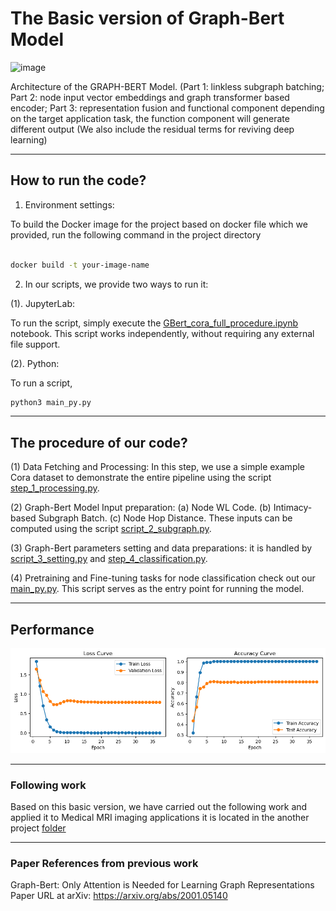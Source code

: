 # The Basic version of Graph-Bert Model

<img width="901" height="452" alt="image" src="https://github.com/user-attachments/assets/cf44ccb4-5595-40bc-bfcc-7cc824c26299" />

Architecture of the GRAPH-BERT Model. (Part 1: linkless subgraph batching; Part 2: node input vector embeddings and graph transformer based encoder; Part 3: representation fusion and functional component depending on the target application task, the function component will generate different output (We also include the residual terms for reviving deep learning)


----------------------------------------------------------
## How to run the code?

1. Environment settings:

To build the Docker image for the project based on docker file which we provided, run the following command in the project directory

```bash

docker build -t your-image-name 

``` 


2. In our scripts, we provide two ways to run it:

(1). JupyterLab: 

To run the script, simply execute the <ins>GBert_cora_full_procedure.ipynb</ins> notebook. This script works independently, without requiring any external file support.

(2). Python:

To run a script, 

```bash
python3 main_py.py

``` 

----------------------------------------------------------
## The procedure of our code?

(1) Data Fetching and Processing: In this step, we use a simple example Cora dataset to demonstrate the entire pipeline using the script <ins>step_1_processing.py</ins>.

(2) Graph-Bert Model Input preparation: (a) Node WL Code. (b) Intimacy-based Subgraph Batch. (c) Node Hop Distance. These inputs can be computed using the script <ins>script_2_subgraph.py</ins>.

(3) Graph-Bert parameters setting and data preparations: it is handled by <ins>script_3_setting.py</ins> and <ins>step_4_classification.py</ins>.

(4) Pretraining and Fine-tuning tasks for node classification check out our <ins>main_py.py</ins>. This script serves as the entry point for running the model.



----------------------------------------------------------
## Performance 
![alt text](Images/output.png)


----------------------------------------------------------
### Following work

Based on this basic version, we have carried out the following work and applied it to Medical MRI imaging applications
it is located in the another project [folder](https://github.com/txgxp88/GraphBert_MApp)


----------------------------------------------------------
### Paper References from previous work
Graph-Bert: Only Attention is Needed for Learning Graph Representations
Paper URL at arXiv: https://arxiv.org/abs/2001.05140
